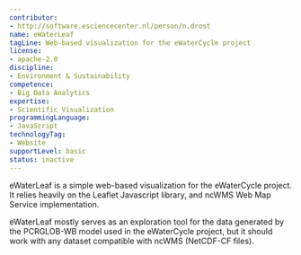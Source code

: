 ```yaml
---
contributor:
- http://software.esciencecenter.nl/person/n.drost
name: eWaterLeaf
tagLine: Web-based visualization for the eWaterCycle project
license:
- apache-2.0
discipline:
- Environment & Sustainability
competence:
- Big Data Analytics
expertise:
- Scientific Visualization
programmingLanguage:
- JavaScript
technologyTag:
- Website
supportLevel: basic
status: inactive
---
```

eWaterLeaf is a simple web-based visualization for the eWaterCycle project. It relies heavily on the Leaflet Javascript library, and ncWMS Web Map Service implementation.

eWaterLeaf mostly serves as an exploration tool for the data generated by the PCRGLOB-WB model used in the eWaterCycle project, but it should work with any dataset compatible with ncWMS (NetCDF-CF files).
